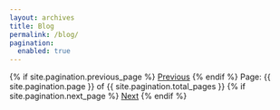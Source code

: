 ```yaml
---
layout: archives
title: Blog
permalink: /blog/
pagination:
  enabled: true
---
```

<div class="pagination">
  {% if site.pagination.previous_page %}
    <a href="{{ site.pagination.previous_page_path | relative_url }}" class="previous">Previous</a>
  {% endif %}
  <span class="page_number ">Page: {{ site.pagination.page }} of {{ site.pagination.total_pages }}</span>
  {% if site.pagination.next_page %}
    <a href="{{ site.pagination.next_page_path | relative_url }}" class="next">Next</a>
  {% endif %}
</div>

